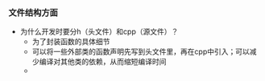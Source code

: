 ### 文件结构方面
- 为什么开发时要分h（头文件）和cpp（源文件）？
  - 为了封装函数的具体细节
  - 可以将一些外部类的函数声明先写到头文件里，再在cpp中引入；可以减少编译对其他类的依赖，从而缩短编译时间
  - 
